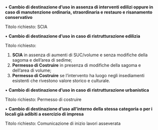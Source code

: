 •	**Cambio di destinazione d’uso in assenza di interventi edilizi oppure in caso di manutenzione ordinaria, straordinaria e restauro e risanamento conservativo**

Titolo richiesto: SCIA


•	**Cambio di destinazione d’uso in caso di ristrutturazione edilizia**

Titolo richiesto:
1.	**SCIA** in assenza di aumenti di SUC/volume e senza modifiche della sagoma e dell’area di sedime;
2.	**Permesso di Costruire** in presenza di modifiche della sagoma e dell’area di volume;
3.	**Permesso di Costruire** se l’intervento ha luogo negli insediamenti esistenti che rivestono valore storico e culturale.


•	**Cambio di destinazione d’uso in caso di ristrutturazione urbanistica**

Titolo richiesto: Permesso di costruire


•	**Cambio di destinazione d’uso all’interno della stessa categoria o per i locali già adibiti a esercizio di impresa**

Titolo richiesto: Comunicazione di inizio lavori asseverata
